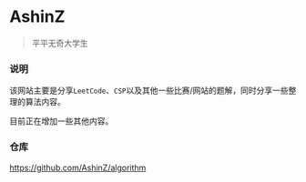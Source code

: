 # AshinZ

> 平平无奇大学生



### 说明

该网站主要是分享`LeetCode`、`CSP`以及其他一些比赛/网站的题解，同时分享一些整理的算法内容。

目前正在增加一些其他内容。



### 仓库

https://github.com/AshinZ/algorithm



